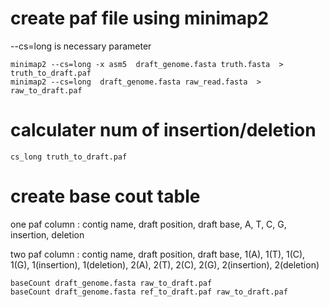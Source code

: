 # create paf file using minimap2

--cs=long is necessary parameter

	minimap2 --cs=long -x asm5  draft_genome.fasta truth.fasta  > truth_to_draft.paf
	minimap2 --cs=long  draft_genome.fasta raw_read.fasta  > raw_to_draft.paf

# calculater num of insertion/deletion

	cs_long truth_to_draft.paf

# create base cout table
one paf column : contig name, draft position, draft base, A, T, C, G, insertion, deletion

two paf column : contig name, draft position, draft base, 1(A), 1(T), 1(C), 1(G), 1(insertion), 1(deletion), 2(A), 2(T), 2(C), 2(G), 2(insertion), 2(deletion)

	baseCount draft_genome.fasta raw_to_draft.paf
	baseCount draft_genome.fasta ref_to_draft.paf raw_to_draft.paf
